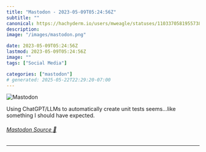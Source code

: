 ```yaml
---
title: "Mastodon - 2023-05-09T05:24:56Z"
subtitle: ""
canonical: https://hachyderm.io/users/mweagle/statuses/110337058195573850
description:
image: "/images/mastodon.png"

date: 2023-05-09T05:24:56Z
lastmod: 2023-05-09T05:24:56Z
image: ""
tags: ["Social Media"]

categories: ["mastodon"]
# generated: 2025-05-22T22:29:20-07:00
---
```

![Mastodon](/images/mastodon.png)

<p>Using ChatGPT/LLMs to automatically create unit tests seems…like something I should have expected.</p>


###### [Mastodon Source 🐘](https://hachyderm.io/@mweagle/110337058195573850)

___
